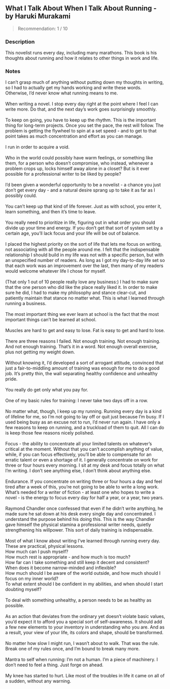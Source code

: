 ## What I Talk About When I Talk About Running - by Haruki Murakami
> Recommendation: 1 / 10
    
### Description
This novelist runs every day, including many marathons. This book is his thoughts about running and how it relates to other things in work and life.
    
### Notes
I can’t grasp much of anything without putting down my thoughts in writing, so I had to actually get my hands working and write these words. Otherwise, I’d never know what running means to me.<br>
<br>
When writing a novel. I stop every day right at the point where I feel I can write more. Do that, and the next day’s work goes surprisingly smoothly.<br>
<br>
To keep on going, you have to keep up the rhythm. This is the important thing for long-term projects. Once you set the pace, the rest will follow. The problem is getting the flywheel to spin at a set speed - and to get to that point takes as much concentration and effort as you can manage.<br>
<br>
I run in order to acquire a void.<br>
<br>
Who in the world could possibly have warm feelings, or something like them, for a person who doesn’t compromise, who instead, whenever a problem crops up, locks himself away alone in a closet? But is it ever possible for a professional writer to be liked by people?<br>
<br>
I’d been given a wonderful opportunity to be a novelist - a chance you just don’t get every day - and a natural desire sprang up to take it as far as I possibly could.<br>
<br>
You can’t keep up that kind of life forever. Just as with school, you enter it, learn something, and then it’s time to leave.<br>
<br>
You really need to prioritize in life, figuring out in what order you should divide up your time and energy. If you don’t get that sort of system set by a certain age, you’ll lack focus and your life will be out of balance.<br>
<br>
I placed the highest priority on the sort of life that lets me focus on writing, not associating with all the people around me. I felt that the indispensable relationship I should build in my life was not with a specific person, but with an unspecified number of readers. As long as I got my day-to-day life set so that each work was an improvement over the last, then many of my readers would welcome whatever life I chose for myself.<br>
<br>
(That only 1 out of 10 people really love any business:)  I had to make sure that the one person who did like the place really liked it. In order to make sure he did, I had to make my philosophy and stance clear-cut, and patiently maintain that stance no matter what. This is what I learned through running a business.<br>
<br>
The most important thing we ever learn at school is the fact that the most important things can’t be learned at school.<br>
<br>
Muscles are hard to get and easy to lose. Fat is easy to get and hard to lose.<br>
<br>
There are three reasons I failed. Not enough training. Not enough training. And not enough training. That’s it in a word. Not enough overall exercise, plus not getting my weight down.<br>
<br>
Without knowing it, I’d developed a sort of arrogant attitude, convinced that just a fair-to-middling amount of training was enough for me to do a good job. It’s pretty thin, the wall separating healthy confidence and unhealthy pride.<br>
<br>
You really do get only what you pay for.<br>
<br>
One of my basic rules for training: I never take two days off in a row.<br>
<br>
No matter what, though, I keep up my running. Running every day is a kind of lifeline for me, so I’m not going to lay off or quit just because I’m busy. If I used being busy as an excuse not to run, I’d never run again. I have only a few reasons to keep on running, and a truckload of them to quit. All I can do is keep those few reasons nicely polished.<br>
<br>
Focus - the ability to concentrate all your limited talents on whatever’s critical at the moment. Without that you can’t accomplish anything of value, while, if you can focus effectively, you’ll be able to compensate for an erratic talent or even a shortage of it. I generally concentrate on work for three or four hours every morning. I sit at my desk and focus totally on what I’m writing. I don’t see anything else, I don’t think about anything else.<br>
<br>
Endurance. If you concentrate on writing three or four hours a day and feel tired after a week of this, you’re not going to be able to write a long work. What’s needed for a writer of fiction - at least one who hopes to write a novel - is the energy to focus every day for half a year, or a year, two years.<br>
<br>
Raymond Chandler once confessed that even if he didn’t write anything, he made sure he sat down at his desk every single day and concentrated. I understand the purpose behind his doing this. This is the way Chandler gave himself the physical stamina a professional writer needs, quietly strengthening his willpower. This sort of daily training is indispensable.<br>
<br>
Most of what I know about writing I’ve learned through running every day. These are practical, physical lessons.<br>
How much can I push myself?<br>
How much rest is appropriate - and how much is too much?<br>
How far can I take something and still keep it decent and consistent?<br>
When does it become narrow-minded and inflexible?<br>
How much should I be aware of the world outside, and how much should I focus on my inner world?<br>
To what extent should I be confident in my abilities, and when should I start doubting myself?<br>
<br>
To deal with something unhealthy, a person needs to be as healthy as possible.<br>
<br>
As an action that deviates from the ordinary yet doesn’t violate basic values, you’d expect it to afford you a special sort of self-awareness. It should add a few new elements to your inventory in understanding who you are. And as a result, your view of your life, its colors and shape, should be transformed.<br>
<br>
No matter how slow I might run, I wasn’t about to walk. That was the rule. Break one of my rules once, and I’m bound to break many more.<br>
<br>
Mantra to self when running:  I’m not a human. I’m a piece of machinery. I don’t need to feel a thing. Just forge on ahead.<br>
<br>
My knee has started to hurt. Like most of the troubles in life it came on all of a sudden, without any warning.
